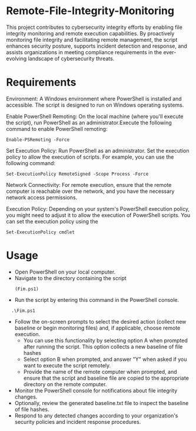# Remote-File-Integrity-Monitoring
 This project contributes to cybersecurity integrity efforts by enabling file integrity monitoring and remote execution capabilities. By proactively monitoring file integrity and facilitating remote management, the  script enhances security posture, supports incident detection and response, and assists organizations in meeting compliance requirements in the ever-evolving landscape of cybersecurity threats.

# Requirements
Environment: A Windows environment where PowerShell is installed and accessible. The script is designed to run on Windows operating systems.

Enable PowerShell Remoting: On the local machine (where you'll execute the script), run PowerShell as an administrator.Execute the following command to enable PowerShell remoting:
```
Enable-PSRemoting -Force
```

Set Execution Policy: Run PowerShell as an administrator. Set the execution policy to allow the execution of scripts. For example, you can use the following command:
```
Set-ExecutionPolicy RemoteSigned -Scope Process -Force
```

Network Connectivity: For remote execution, ensure that the remote computer is reachable over the network, and you have the necessary network access permissions.

Execution Policy: Depending on your system's PowerShell execution policy, you might need to adjust it to allow the execution of PowerShell scripts. You can set the execution policy using the 
```
Set-ExecutionPolicy cmdlet
```
 
# Usage

* Open PowerShell on your local computer.
* Navigate to the directory containing the script
  ```
  (Fim.ps1)
  ```
* Run the script by entering this command in the PowerShell console.
```
  .\Fim.ps1
```
* Follow the on-screen prompts to select the desired action (collect new baseline or begin monitoring files) and, if applicable, choose remote execution.
  * You can use this functionality by selecting option A when prompted after running the script. This option collects a new baseline of file hashes
  * Select option B when prompted, and answer "Y" when asked if you want to execute the script remotely.
  * Provide the name of the remote computer when prompted, and ensure that the script and baseline file are copied to the appropriate directory on the remote computer.
* Monitor the PowerShell console for notifications about file integrity changes.
* Optionally, review the generated baseline.txt file to inspect the baseline of file hashes.
* Respond to any detected changes according to your organization's security policies and incident response procedures.
